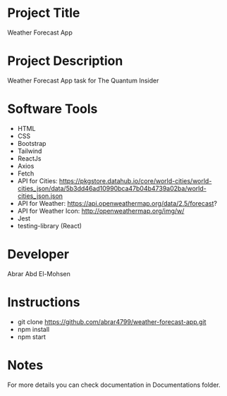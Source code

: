 # Project Title
Weather Forecast App

# Project Description
Weather Forecast App task for The Quantum Insider

# Software Tools
- HTML
- CSS 
- Bootstrap
- Tailwind
- ReactJs
- Axios
- Fetch 
- API for Cities: https://pkgstore.datahub.io/core/world-cities/world-cities_json/data/5b3dd46ad10990bca47b04b4739a02ba/world-cities_json.json 
- API for Weather:  https://api.openweathermap.org/data/2.5/forecast?
- API for Weather Icon: http://openweathermap.org/img/w/ 
- Jest
- testing-library (React)

# Developer
Abrar Abd El-Mohsen

# Instructions 
- git clone https://github.com/abrar4799/weather-forecast-app.git
- npm install 
- npm start

# Notes
For more details you can check documentation in Documentations folder.
